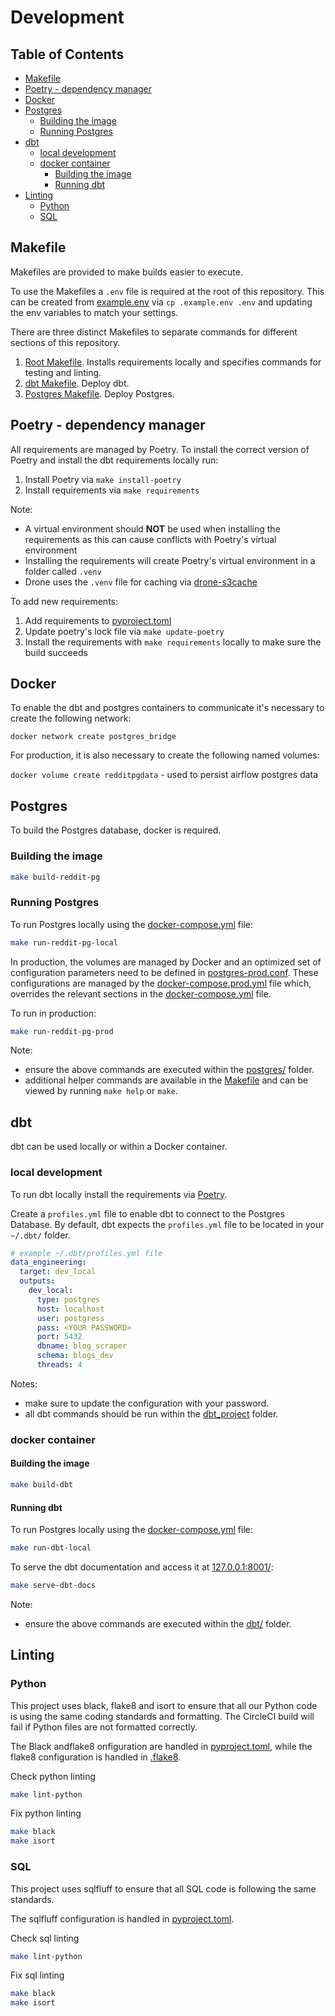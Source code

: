 # Development <!-- omit in toc -->

## Table of Contents <!-- omit in toc -->
- [Makefile](#makefile)
- [Poetry - dependency manager](#poetry---dependency-manager)
- [Docker](#docker)
- [Postgres](#postgres)
  - [Building the image](#building-the-image)
  - [Running Postgres](#running-postgres)
- [dbt](#dbt)
  - [local development](#local-development)
  - [docker container](#docker-container)
    - [Building the image](#building-the-image-1)
    - [Running dbt](#running-dbt)
- [Linting](#linting)
  - [Python](#python)
  - [SQL](#sql)

## Makefile

Makefiles are provided to make builds easier to execute.

To use the Makefiles a `.env` file is required at the root of this repository. This can be created from [example.env](../.example.env) via `cp .example.env .env` and updating the env variables to match your settings.

There are three distinct Makefiles to separate commands for different sections of this repository.

1. [Root Makefile](../Makefile). Installs requirements locally and specifies commands for testing and linting.
2. [dbt Makefile](../dbt/Makefile). Deploy dbt.
3. [Postgres Makefile](../postgres/Makefile). Deploy Postgres.

## Poetry - dependency manager

All requirements are managed by Poetry. To install the correct version of Poetry and install the dbt requirements locally run:
1. Install Poetry via `make install-poetry` 
2. Install requirements via `make requirements`

Note: 
- A virtual environment should **NOT** be used when installing the requirements as this can cause conflicts with Poetry's virtual environment
- Installing the requirements will create Poetry's virtual environment in a folder called `.venv`
- Drone uses the `.venv` file for caching via [drone-s3cache](https://github.com/robertstettner/drone-s3cache)

To add new requirements:
1. Add requirements to [pyproject.toml](../pyproject.toml)
2. Update poetry's lock file via `make update-poetry`
3. Install the requirements with `make requirements` locally to make sure the build succeeds

## Docker

To enable the dbt and postgres containers to communicate it's necessary to create the following network:

`docker network create postgres_bridge`

For production, it is also necessary to create the following named volumes:

`docker volume create redditpgdata` - used to persist airflow postgres data

## Postgres

To build the Postgres database, docker is required.

### Building the image

```bash
make build-reddit-pg
```

### Running Postgres

To run Postgres locally using the [docker-compose.yml](../postgres/docker-compose.yml) file:

```bash
make run-reddit-pg-local
```

In production, the volumes are managed by Docker and an optimized
set of configuration parameters need to be defined in [postgres-prod.conf](../postgres/postgres-prod.conf).
These configurations are managed by the [docker-compose.prod.yml](../postgres/docker-compose.prod.yml) file which, overrides the
relevant sections in the [docker-compose.yml](../postgres/docker-compose.yml) file. 

To run in production:

```bash
make run-reddit-pg-prod
```

Note:
- ensure the above commands are executed within the [postgres/](../postgres) folder.
- additional helper commands are available in the [Makefile](../postgres/Makefile) and can be viewed by running `make help` or `make`.

## dbt

dbt can be used locally or within a Docker container.

### local development

To run dbt locally install the requirements via [Poetry](#poetry---dependency-manager).

Create a `profiles.yml` file to enable dbt to connect to the Postgres Database. By default, dbt expects the `profiles.yml` file to be located in your `~/.dbt/` folder.

```yaml
# example ~/.dbt/profiles.yml file
data_engineering:
  target: dev_local
  outputs:
    dev_local:
      type: postgres
      host: localhost
      user: postgress
      pass: <YOUR PASSWORD>
      port: 5432
      dbname: blog_scraper
      schema: blogs_dev
      threads: 4
```

Notes: 
- make sure to update the configuration with your password.
- all dbt commands should be run within the [dbt_project](../dbt/dbt_project/) folder.

### docker container

#### Building the image

```bash
make build-dbt
```

#### Running dbt

To run Postgres locally using the [docker-compose.yml](../postgres/docker-compose.yml) file:

```bash
make run-dbt-local
```

To serve the dbt documentation and access it at [127.0.0.1:8001/](http://127.0.0.1:8001/):

```bash
make serve-dbt-docs
```

Note:
- ensure the above commands are executed within the [dbt/](../dbt) folder.

## Linting

### Python

This project uses black, flake8 and isort to ensure that all our Python code is using the same coding standards and formatting. The CircleCI build will fail if Python files are not formatted correctly. 

The Black andflake8 onfiguration are handled in [pyproject.toml](../pyproject.toml), while the flake8 configuration is handled in [.flake8](../.flake8).

Check python linting

```bash
make lint-python
```

Fix python linting

```bash
make black
make isort
```

### SQL

This project uses sqlfluff to ensure that all SQL code is following the same standards.

The sqlfluff configuration is handled in [pyproject.toml](../pyproject.toml).

Check sql linting

```bash
make lint-python
```

Fix sql linting

```bash
make black
make isort
```
